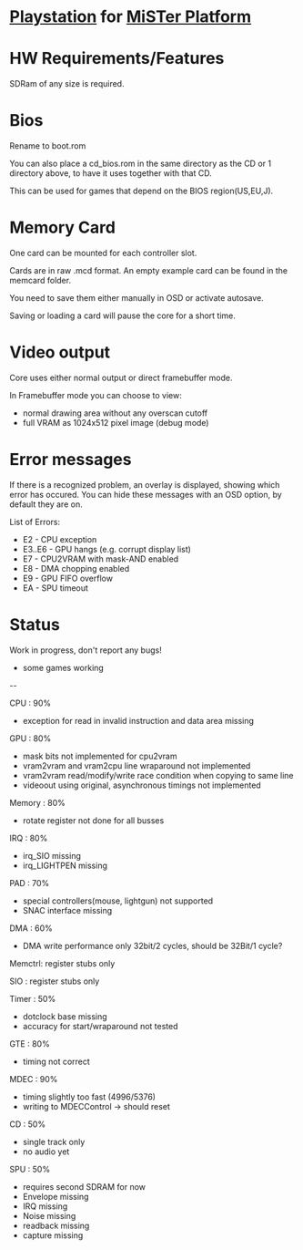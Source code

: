 # [Playstation](https://en.wikipedia.org/wiki/PlayStation_(console)) for [MiSTer Platform](https://github.com/MiSTer-devel/Main_MiSTer/wiki)


# HW Requirements/Features
SDRam of any size is required.

# Bios
Rename to boot.rom

You can also place a cd_bios.rom in the same directory as the CD or 1 directory above, to have it uses together with that CD.

This can be used for games that depend on the BIOS region(US,EU,J).

# Memory Card
One card can be mounted for each controller slot.

Cards are in raw .mcd format. An empty example card can be found in the memcard folder.

You need to save them either manually in OSD or activate autosave. 

Saving or loading a card will pause the core for a short time.

# Video output
Core uses either normal output or direct framebuffer mode.

In Framebuffer mode you can choose to view:
- normal drawing area without any overscan cutoff
- full VRAM as 1024x512 pixel image (debug mode)

# Error messages

If there is a recognized problem, an overlay is displayed, showing which error has occured.
You can hide these messages with an OSD option, by default they are on.

List of Errors:
- E2     - CPU exception
- E3..E6 - GPU hangs (e.g. corrupt display list)
- E7     - CPU2VRAM with mask-AND enabled
- E8     - DMA chopping enabled
- E9     - GPU FIFO overflow
- EA     - SPU timeout

# Status

Work in progress, don't report any bugs!

- some games working

--

CPU    : 90%
- exception for read in invalid instruction and data area missing

GPU    : 80%
- mask bits not implemented for cpu2vram
- vram2vram and vram2cpu line wraparound not implemented
- vram2vram read/modify/write race condition when copying to same line
- videoout using original, asynchronous timings not implemented

Memory : 80%
- rotate register not done for all busses

IRQ    : 80%
- irq_SIO missing        
- irq_LIGHTPEN missing

PAD    : 70%
- special controllers(mouse, lightgun) not supported
- SNAC interface missing

DMA    : 60%
- DMA write performance only 32bit/2 cycles, should be 32Bit/1 cycle?

Memctrl: register stubs only

SIO    : register stubs only

Timer  : 50%
- dotclock base missing
- accuracy for start/wraparound not tested

GTE    : 80%
- timing not correct

MDEC   : 90%
- timing slightly too fast (4996/5376)
- writing to MDECControl -> should reset
 
CD     : 50%
- single track only
- no audio yet

SPU    : 50%
- requires second SDRAM for now
- Envelope missing
- IRQ missing
- Noise missing
- readback missing
- capture missing
